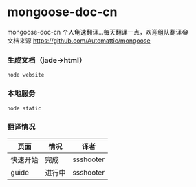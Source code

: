 # mongoose-doc-cn
mongoose-doc-cn
个人龟速翻译...每天翻译一点，欢迎组队翻译:joy:        
文档来源 https://github.com/Automattic/mongoose         
### 生成文档（jade->html）
```
node website
```
### 本地服务
```
node static
```
### 翻译情况
页面|情况|译者|
--- | --- |--- 
快速开始|完成|ssshooter|
guide|进行中|ssshooter|
